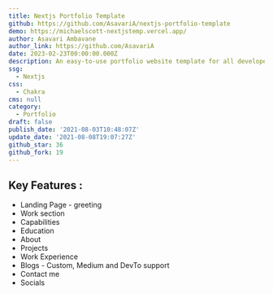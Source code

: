 ```yaml
---
title: Nextjs Portfolio Template
github: https://github.com/AsavariA/nextjs-portfolio-template
demo: https://michaelscott-nextjstemp.vercel.app/
author: Asavari Ambavane
author_link: https://github.com/AsavariA
date: 2023-02-23T00:00:00.000Z
description: An easy-to-use portfolio website template for all developers out there!
ssg:
  - Nextjs
css:
  - Chakra
cms: null
category:
  - Portfolio
draft: false
publish_date: '2021-08-03T10:48:07Z'
update_date: '2021-08-08T19:07:27Z'
github_star: 36
github_fork: 19
---
```


## Key Features :

- Landing Page - greeting
- Work section
- Capabilities
- Education
- About
- Projects
- Work Experience
- Blogs - Custom, Medium and DevTo support
- Contact me
- Socials
